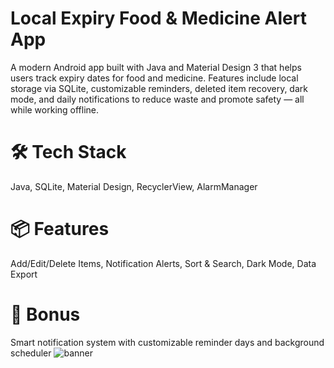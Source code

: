 # Local Expiry Food & Medicine Alert App
A modern Android app built with Java and Material Design 3 that helps users track expiry dates for food and medicine. Features include local storage via SQLite, customizable reminders, deleted item recovery, dark mode, and daily notifications to reduce waste and promote safety — all while working offline.

# 🛠 Tech Stack
Java, SQLite, Material Design, RecyclerView, AlarmManager
# 📦 Features
Add/Edit/Delete Items, Notification Alerts, Sort & Search, Dark Mode, Data Export
# 🔔 Bonus
Smart notification system with customizable reminder days and background scheduler
![banner](https://github.com/user-attachments/assets/e956e2aa-a1da-4375-a961-d9a9bac7ab75)


